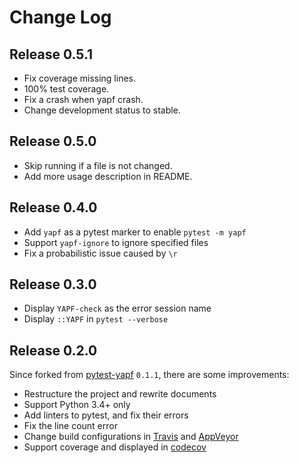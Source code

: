 # Change Log

## Release 0.5.1

- Fix coverage missing lines.
- 100% test coverage.
- Fix a crash when yapf crash.
- Change development status to stable.

## Release 0.5.0

- Skip running if a file is not changed.
- Add more usage description in README.

## Release 0.4.0

- Add `yapf` as a pytest marker to enable `pytest -m yapf`
- Support `yapf-ignore` to ignore specified files
- Fix a probabilistic issue caused by `\r`

## Release 0.3.0

- Display `YAPF-check` as the error session name
- Display `::YAPF` in `pytest --verbose`

## Release 0.2.0

Since forked from [pytest-yapf](https://pypi.org/project/pytest-yapf/) `0.1.1`, there are some improvements:

- Restructure the project and rewrite documents
- Support Python 3.4+ only
- Add linters to pytest, and fix their errors
- Fix the line count error
- Change build configurations in [Travis] and [AppVeyor]
- Support coverage and displayed in [codecov]

[Travis]:https://travis-ci.org
[AppVeyor]:https://appveyor.com
[codecov]:https://codecov.io
